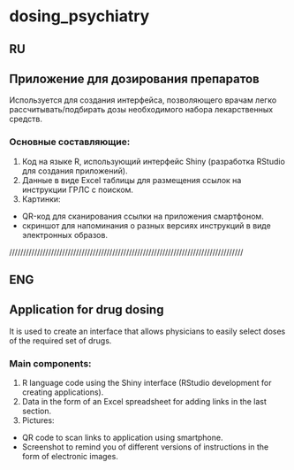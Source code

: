 # dosing_psychiatry
## RU
## Приложение для дозирования препаратов

Используется для создания интерфейса, позволяющего врачам легко рассчитывать/подбирать дозы необходимого набора лекарственных средств.

### Основные составляющие:
1. Код на языке R, использующий интерфейс Shiny (разработка RStudio для создания приложений).
2. Данные в виде Excel таблицы для размещения ссылок на инструкции ГРЛС с поиском.
3. Картинки: 
- QR-код для сканирования ссылки на приложения смартфоном.
- скриншот для напоминания о разных версиях инструкций в виде электронных образов.





////////////////////////////////////////////////////////////////////////////////////
## ENG
## Application for drug dosing

It is used to create an interface that allows physicians to easily select doses of the required set of drugs.

### Main components:
1. R language code using the Shiny interface (RStudio development for creating applications).
2. Data in the form of an Excel spreadsheet for adding links in the last section.
3. Pictures:
- QR code to scan links to application using smartphone.
- Screenshot to remind you of different versions of instructions in the form of electronic images.
